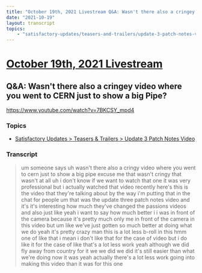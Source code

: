 ```yaml
---
title: "October 19th, 2021 Livestream Q&A: Wasn't there also a cringey video where you went to CERN just to show a big Pipe?"
date: "2021-10-19"
layout: transcript
topics:
    - "satisfactory-updates/teasers-and-trailers/update-3-patch-notes-video"
---
```

# [October 19th, 2021 Livestream](../2021-10-19.md)
## Q&A: Wasn't there also a cringey video where you went to CERN just to show a big Pipe?
https://www.youtube.com/watch?v=7BKCSY_mpd4

### Topics
* [Satisfactory Updates > Teasers & Trailers > Update 3 Patch Notes Video](../topics/satisfactory-updates/teasers-and-trailers/update-3-patch-notes-video.md)

### Transcript

> um someone says uh wasn't there also a cringy video where you went to cern just to show a big pipe excuse me that wasn't cringy that wasn't at all uh i don't know if we want to watch that one it was very professional but i actually watched that video recently here's this is the video that they're talking about by the way i'm putting that in the chat for people um that was the update three patch notes video and it's it's interesting how much they've changed the passions videos and also just like yeah i want to say how much better i i was in front of the camera because it's pretty much only me in front of the camera in this video but um like we've just gotten so much better at doing what we do yeah it's pretty crazy man this is a lot less b-roll in this hmm one of like that i mean i don't like that for the case of video but i do like it for the case of like that's a lot less work yeah although we did fly away from country for it we we did we did it's still easier than what we're doing now it was yeah actually there's a lot less work going into making this video than it was for this one
